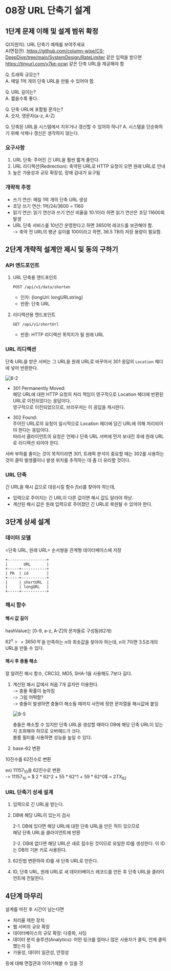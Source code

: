 # 08장 URL 단축기 설계

## 1단계 문제 이해 및 설계 범위 확정

Q(지원자). URL 단축기 예제를 보여주세요  
A(면접관). https://github.com/column-wise/CS-DeepDive/tree/main/SystemDesign/RateLimiter 같은 입력을 받으면 https://tinyurl.com/y7ke-ocwj 같은 단축 URL을 제공해야 함

Q. 트래픽 규모는?  
A. 매일 1억 개의 단축 URL을 만들 수 있어야 함.

Q. URL 길이는?  
A. 짧을수록 좋다.

Q. 단축 URL에 포함될 문자는?  
A. 숫자, 영문자(a-z, A-Z)

Q. 단축된 URL을 시스템에서 지우거나 갱신할 수 있어야 하나?
A. 시스템을 단순화하기 위해 삭제나 갱신은 생각하지 않는다.

### 요구사항
1. URL 단축: 주어진 긴 URL을 훨씬 짧게 줄인다.
2. URL 리디렉션(Redirection): 축약된 URL로 HTTP 요청이 오면 원래 URL로 안내
3. 높은 가용성과 규모 확장성, 장애 감내가 요구됨

### 개략적 추정
- 쓰기 연산: 매일 1억 개의 단축 URL 생성
- 초당 쓰기 연산: 1억/24/3600 = 1160
- 읽기 연산: 읽기 연산과 쓰기 연산 비율을 10:1이라 하면 읽기 연산은 초당 11600회 발생
- URL 단축 서비스를 10년간 운영한다고 하면 3650억 레코드를 보관해야 함.  
    -> 축약 전 URL의 평균 길이를 100이라고 하면, 36.5 TB의 저장 용량이 필요함.

## 2단계 개략적 설계안 제시 및 동의 구하기

### API 엔드포인트

1. URL 단축용 엔드포인트

    `POST /api/v1/data/shorten`
    * 인자: {longUrl: longURLstring}
    * 반환: 단축 URL

2. 리디렉션용 엔드포인트

    `GET /api/v1/shortUrl`
    * 반환: HTTP 리디렉션 목적지가 될 원래 URL

### URL 리디렉션

단축 URL을 받은 서버는 그 URL을 원래 URL로 바꾸어서 301 응답의 `Location` 헤더에 넣어 반환한다.

![8-2](./images/8-2.png)

* 301 Permanently Moved:   
해당 URL에 대한 HTTP 요청의 처리 책임이 영구적으로 Location 헤더에 반환된 URL로 이전되었다는 응답이다.  
영구적으로 이전되었으므로, 브라우저는 이 응답을 캐시한다.

* 302 Found:  
    주어진 URL로의 요청이 일시적으로 Location 헤더에 담긴 URL에 의해 처리되어야 한다는 응답이다.  
    따라서 클라이언트의 요청은 언제나 단축 URL 서버에 먼저 보내진 후에 원래 URL로 리디렉션 되어야 한다.

서버 부하를 줄이는 것이 목적이라면 301, 트래픽 분석이 중요할 때는 302를 사용하는 것이 클릭 발생률이나 발생 위치를 추적하는 데 좀 더 유리할 것이다.

### URL 단축
긴 URL을 해시 값으로 대응시킬 함수 $f(x)$를 찾아야 하는데,
- 입력으로 주어지는 긴 URL이 다른 값이면 해시 값도 달라야 하낟.
- 계산된 해시 값은 원래 입력으로 주어졌던 긴 URL로 복원될 수 있어야 한다.

## 3단계 상세 설계

### 데이터 모델

<단축 URL, 원래 URL> 순서쌍을 관계형 데이터베이스에 저장
```
+-----------------+
|       URL       |
+-----+-----------+
| PK  | id        | 
+-----+-----------+
|     | shortURL  | 
|     | longURL   | 
+-----+-----------+
```

### 해시 함수

#### 해시 값 길이
hashValue는 [0-9, a-z, A-Z]의 문자들로 구성됨(62개)

$62^n >= 3650억$ 을 만족하는 n의 최솟값을 찾아야 하는데, n이 7이면 3.5조개의 URL을 만들 수 있다.

#### 해시 후 충돌 해소

잘 알려진 해시 함수, CRC32, MD5, SHA-1을 사용해도 7보다 길다.

1. 계산된 해시 값에서 처음 7개 글자만 이용한다.  
    -> 충돌 확률이 높아짐  
    -> 그럼 어떡함?  
    -> 충돌이 발생하면 충돌이 해소될 때까지 사전에 정한 문자열을 해시값에 붙임

    ![8-5](./images/8-5.png)

    충돌은 해소할 수 있지만 단축 URL을 생성할 때마다 DB에 해당 단축 URL이 있는지 조회해야 하므로 오버헤드가 크다.  
    블룸 필터를 사용하면 성능을 높일 수 있다.

2. base-62 변환

10진수를 62진수로 변환

ex) $11157_{10}$을 62진수로 변환  
    -> $11157_{10}$ = $ 2 * 62^2 + 55 * 62^1 + 59 * 62^0$ = $2TX_{62}$

### URL 단축기 상세 설계

1. 입력으로 긴 URL을 받는다.
2. DB에 해당 URL이 있는지 검사

    2-1. DB에 있다면 해당 URL에 대한 단축 URL을 만든 적이 있으므로  
    해당 단축 URL을 클라이언트에 반환

    2-2. DB에 없다면 해당 URL은 새로 접수된 것이므로 유일한 ID를 생성한다. 이 ID는 DB의 기본 키로 사용된다.

3. 62진법 변환하여 ID를 새 단축 URL로 만든다.

4. ID, 단축 URL, 원래 URL로 새 데이터베이스 레코드를 만든 후 단축 URL을 클라이언트에 전달한다.

## 4단계 마무리

설계를 마친 후 시간이 남는다면
- 처리율 제한 장치
- 웹 서버의 규모 확장
- 데이터베이스의 규모 확장: 다중화, 샤딩
- 데이터 분석 솔루션(Analytics): 어떤 링크를 얼마나 많은 사용자가 클릭, 언제 클릭했는지 등
- 가용성, 데이터 일관성, 안정성

등에 대해 면접관과 이야기해볼 수 있을 것